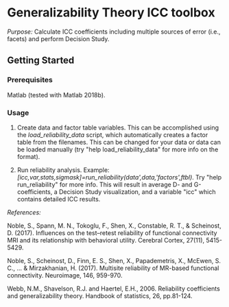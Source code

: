 # Generalizability Theory ICC toolbox

*Purpose:* Calculate ICC coefficients including multiple sources of error (i.e., facets) and perform Decision Study.

## Getting Started

### Prerequisites

Matlab (tested with Matlab 2018b).

### Usage

1. Create data and factor table variables. This can be accomplished using the *load\_reliability\_data* script, which automatically creates a factor table from the filenames. This can be changed for your data or data can be loaded manually (try "help load\_reliability\_data" for more info on the format). 

2. Run reliability analysis. Example: *[icc,var,stats,sigmask]=run\_reliability(data',data,'factors',ftbl)*. Try "help run\_reliability" for more info. This will result in average D- and G-coefficients, a Decision Study visualization, and a variable "icc" which contains detailed ICC results.

*References:* 

Noble, S., Spann, M. N., Tokoglu, F., Shen, X., Constable, R. T., & Scheinost, D. (2017). Influences on the test–retest reliability of functional connectivity MRI and its relationship with behavioral utility. Cerebral Cortex, 27(11), 5415-5429.

Noble, S., Scheinost, D., Finn, E. S., Shen, X., Papademetris, X., McEwen, S. C., ... & Mirzakhanian, H. (2017). Multisite reliability of MR-based functional connectivity. Neuroimage, 146, 959-970.

Webb, N.M., Shavelson, R.J. and Haertel, E.H., 2006. Reliability coefficients and generalizability theory. Handbook of statistics, 26, pp.81-124.
